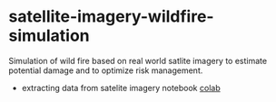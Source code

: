 # satellite-imagery-wildfire-simulation
Simulation of wild fire based on real world satlite imagery to estimate potential damage and to optimize risk management.

* extracting data from satelite imagery notebook [colab](https://colab.research.google.com/drive/1xwIUGick9HLaP-HN5vj4ibcZZvoyCalv?usp=sharing)

